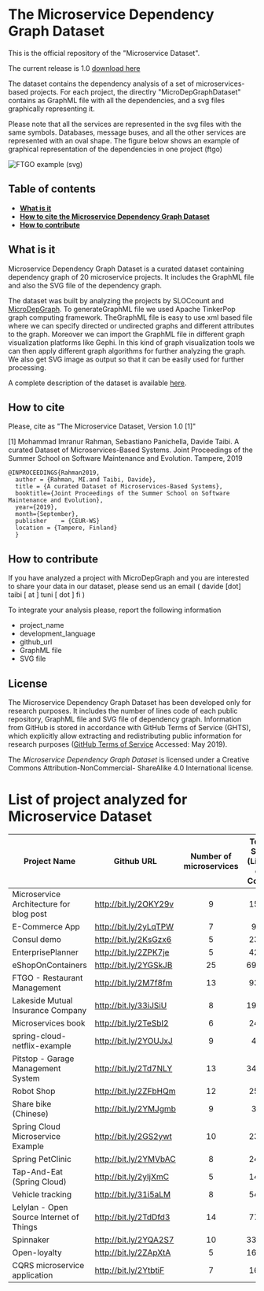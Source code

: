 # The Microservice Dependency Graph Dataset

This is the official repository of the "Microservice Dataset". 

The current release is 1.0 [download here](https://github.com/clowee/MicroserviceDataset/archive/1.0.zip)

The dataset contains the dependency analysis of a set of microservices-based projects. 
For each project, the directlry "MicroDepGraphDataset" contains as GraphML file with all the dependencies, and a svg files graphically representing it.

Please note that all the services are represented in the svg files with the same symbols. Databases, message buses, and all the other services are represented with an oval shape. 
The figure below shows an example of graphical representation of the dependencies in one project (ftgo)

![FTGO example (svg)](https://github.com/clowee/MicroDepGraph/raw/master/resultGraphs/ftgo-application-master.png)


## Table of contents
* **[What is it](#What-is-it)**
* **[How to cite the Microservice Dependency Graph Dataset](#how-to-cite)**
* **[How to contribute](#how-to-contribute)**

## What is it

Microservice Dependency Graph Dataset is a curated dataset containing dependency graph of 20 microservice projects. It includes the GraphML file and also the SVG file of the dependency graph.

The dataset was built by analyzing the projects by SLOCcount and [MicroDepGraph](https://github.com/clowee/MicroDepGraph). To generateGraphML file we used Apache TinkerPop graph computing framework. TheGraphML  file  is  easy  to  use  xml  based  file  where  we  can  specify  directed  or undirected graphs and different attributes to the graph. Moreover we can import the GraphML file in different graph visualization platforms like Gephi. In this kind of graph visualization tools we can then apply different graph algorithms  for further analyzing the graph. We also get SVG image as output so that it can be easily used for further processing.

A complete description of the dataset is available [here](https://arxiv.org/pdf/1909.03249.pdf).

## How to cite 

Please, cite as "The Microservice Dataset, Version 1.0 [1]"

[1] Mohammad Imranur Rahman, Sebastiano Panichella, Davide Taibi. A curated Dataset of Microservices-Based Systems. Joint Proceedings of the Summer School on Software Maintenance and Evolution. Tampere, 2019 
```
@INPROCEEDINGS{Rahman2019,
  author = {Rahman, MI.and Taibi, Davide},
  title = {A curated Dataset of Microservices-Based Systems},
  booktitle={Joint Proceedings of the Summer School on Software Maintenance and Evolution}, 
  year={2019}, 
  month={September},
  publisher    = {CEUR-WS}
  location = {Tampere, Finland}
  }
```

## How to contribute
If you have analyzed a project with MicroDepGraph and you are interested to share your data in our dataset, please send us an email ( davide [dot] taibi [ at ] tuni [ dot ] fi )

To integrate your analysis please, report the following information 
* project_name
* development_language
* github_url
* GraphML file
* SVG file

## License
The Microservice Dependency Graph Dataset has been developed only for research purposes. It includes the number of lines code of each public repository, GraphML file and SVG file of dependency graph. Information from GitHub is stored in accordance with GitHub Terms of Service (GHTS), which explicitly allow extracting and redistributing public information for research purposes ([GitHub Terms of Service](goo.gl/yeZh1E) Accessed: May 2019). 

The _Microservice Dependency Graph Dataset_ is licensed under a Creative Commons Attribution-NonCommercial- ShareAlike 4.0 International license.

 
# List of project analyzed for Microservice Dataset

| Project Name                             | Github URL            | Number of microservices | Total Size (Lines of Code) | 
|------------------------------------------|-----------------------|:-----------------------:|:----------------:|
| Microservice Architecture for blog post  | http://bit.ly/2OKY29v | 9                       |         1536     | 
| E-Commerce App                           | http://bit.ly/2yLqTPW | 7                       |          967     | 
| Consul demo                              | http://bit.ly/2KsGzx6 | 5                       |         2343     |
| EnterprisePlanner                        | http://bit.ly/2ZPK7je | 5                       |         4264     |
| eShopOnContainers                        | http://bit.ly/2YGSkJB | 25                      |        69874     |
| FTGO - Restaurant Management             | http://bit.ly/2M7f8fm | 13                      |         9366     |
| Lakeside Mutual Insurance Company        | http://bit.ly/33iJSiU | 8                       |        19363     |
| Microservices book                       | http://bit.ly/2TeSbI2 | 6                       |         2417     |
| spring-cloud-netflix-example             | http://bit.ly/2YOUJxJ | 9                       |          419     |
| Pitstop - Garage Management System       | http://bit.ly/2Td7NLY | 13                      |        34625     |
| Robot Shop                               | http://bit.ly/2ZFbHQm | 12                      |         2523     |
| Share bike (Chinese)                     | http://bit.ly/2YMJgmb | 9                       |          302     |
| Spring Cloud Microservice Example        | http://bit.ly/2GS2ywt | 10                      |         2333     |
| Spring PetClinic                         | http://bit.ly/2YMVbAC | 8                       |         2475     |
| Tap-And-Eat (Spring Cloud)               | http://bit.ly/2yIjXmC | 5                       |         1418     |
| Vehicle tracking                         | http://bit.ly/31i5aLM | 8                       |         5462     |
| Lelylan - Open Source Internet of Things | http://bit.ly/2TdDfd3 | 14                      |         7763     |
| Spinnaker                                | http://bit.ly/2YQA2S7 | 10                      |        33822     |
| Open-loyalty                             | http://bit.ly/2ZApXtA | 5                       |        16641     |
| CQRS microservice application            | http://bit.ly/2YtbtiF | 7                       |         1632     |
